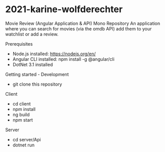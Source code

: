 # 2021-karine-wolfderechter
Movie Review (Angular Application & API)  Mono Repository
An application where you can search for movies (via the omdb API) add them to your watchlist or add a review.  

Prerequisites
- Node.js installed: https://nodejs.org/en/
- Angular CLI installed: npm install -g @angular/cli
- DotNet 3.1 installed

Getting started - Development
- git clone this repository

Client
- cd client
- npm install
- ng build
- npm start

Server
- cd server/Api
- dotnet run
